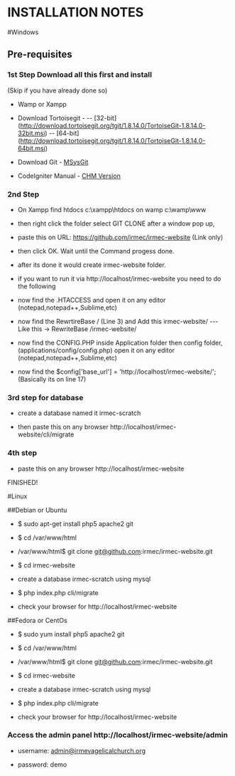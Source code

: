 INSTALLATION NOTES
==================

#Windows 

## Pre-requisites

### 1st Step Download all this first and install 
(Skip if you have already done so)
- Wamp or Xampp

- Download Tortoisegit -
-- [32-bit] (http://download.tortoisegit.org/tgit/1.8.14.0/TortoiseGit-1.8.14.0-32bit.msi) 
-- [64-bit] (http://download.tortoisegit.org/tgit/1.8.14.0/TortoiseGit-1.8.14.0-64bit.msi)

- Download Git - [MSysGit](https://msysgit.github.io/)

- CodeIgniter Manual - [CHM Version](https://www.dropbox.com/s/3jpw7urei0c00fc/CodeIgniter-2.1.4.chm?dl=0)

 
### 2nd Step

- On Xampp find htdocs c:\xampp\htdocs on wamp c:\wamp\www 

- then right click the folder select GIT CLONE after a window pop up, 

- paste this on URL: https://github.com/irmec/irmec-website (Link only)

- then click OK. Wait until the Command progess done.

- after its done it would create irmec-website folder.

- if you want to run it via http://localhost/irmec-website you need to do the following

- now find the .HTACCESS and open it on any editor (notepad,notepad++,Sublime,etc)

- now find the RewrtireBase / (Line 3) and Add this irmec-website/ --- Like this -> RewriteBase /irmec-website/

- now find the CONFIG.PHP inside Application folder then config folder, (applications/config/config.php) 
  open it on any editor (notepad,notepad++,Sublime,etc)

- now find the $config['base_url'] = 'http://localhost/irmec-website/'; (Basically its on line 17)

### 3rd step for database

- create a database named it irmec-scratch

- then paste this on any browser http://localhost/irmec-website/cli/migrate

### 4th step

- paste this on any browser http://localhost/irmec-website

FINISHED!

#Linux

##Debian or Ubuntu

- $ sudo apt-get install php5 apache2 git

- $ cd /var/www/html 

- /var/www/html$ git clone git@github.com:irmec/irmec-website.git

- $ cd irmec-website

- create a database irmec-scratch using mysql

- $ php index.php cli/migrate

- check your browser for http://localhost/irmec-website


##Fedora or CentOs

- $ sudo yum install php5 apache2 git

- $ cd /var/www/html 

- /var/www/html$ git clone git@github.com:irmec/irmec-website.git

- $ cd irmec-website

- create a database irmec-scratch using mysql

- $ php index.php cli/migrate

- check your browser for http://localhost/irmec-website


### Access the admin panel http://localhost/irmec-website/admin 

* username: admin@irmevagelicalchurch.org 

* password: demo





